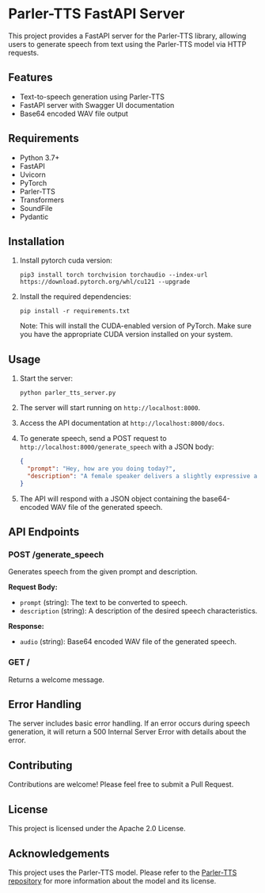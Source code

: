 # Parler-TTS FastAPI Server

This project provides a FastAPI server for the Parler-TTS library, allowing users to generate speech from text using the Parler-TTS model via HTTP requests.

## Features

- Text-to-speech generation using Parler-TTS
- FastAPI server with Swagger UI documentation
- Base64 encoded WAV file output

## Requirements

- Python 3.7+
- FastAPI
- Uvicorn
- PyTorch
- Parler-TTS
- Transformers
- SoundFile
- Pydantic

## Installation

1. Install pytorch cuda version:
   ```
   pip3 install torch torchvision torchaudio --index-url https://download.pytorch.org/whl/cu121 --upgrade
   ```

2. Install the required dependencies:
   ```
   pip install -r requirements.txt
   ```

   Note: This will install the CUDA-enabled version of PyTorch. Make sure you have the appropriate CUDA version installed on your system.

## Usage

1. Start the server:
   ```
   python parler_tts_server.py
   ```

2. The server will start running on `http://localhost:8000`.

3. Access the API documentation at `http://localhost:8000/docs`.

4. To generate speech, send a POST request to `http://localhost:8000/generate_speech` with a JSON body:
   ```json
   {
     "prompt": "Hey, how are you doing today?",
     "description": "A female speaker delivers a slightly expressive and animated speech with a moderate speed and pitch. The recording is of very high quality, with the speaker's voice sounding clear and very close up."
   }
   ```

5. The API will respond with a JSON object containing the base64-encoded WAV file of the generated speech.

## API Endpoints

### POST /generate_speech

Generates speech from the given prompt and description.

**Request Body:**

- `prompt` (string): The text to be converted to speech.
- `description` (string): A description of the desired speech characteristics.

**Response:**

- `audio` (string): Base64 encoded WAV file of the generated speech.

### GET /

Returns a welcome message.

## Error Handling

The server includes basic error handling. If an error occurs during speech generation, it will return a 500 Internal Server Error with details about the error.

## Contributing

Contributions are welcome! Please feel free to submit a Pull Request.

## License

This project is licensed under the Apache 2.0 License.

## Acknowledgements

This project uses the Parler-TTS model. Please refer to the [Parler-TTS repository](https://github.com/huggingface/parler-tts) for more information about the model and its license.
